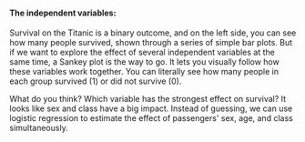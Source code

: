 #### The independent variables:

Survival on the Titanic is a binary outcome, and on the left side, you can see how many people survived, shown through a series of simple bar plots. But if we want to explore the effect of several independent variables at the same time, a Sankey plot is the way to go. It lets you visually follow how these variables work together. You can literally see how many people in each group survived (1) or did not survive (0).

What do you think? Which variable has the strongest effect on survival? It looks like sex and class have a big impact. Instead of guessing, we can use logistic regression to estimate the effect of passengers' sex, age, and class simultaneously.
